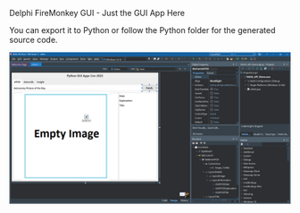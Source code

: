 Delphi FireMonkey GUI - Just the GUI App Here

You can export it to Python or follow the Python folder for the generated source code.

![](DelphiFMX_pythongui_con23.png)
